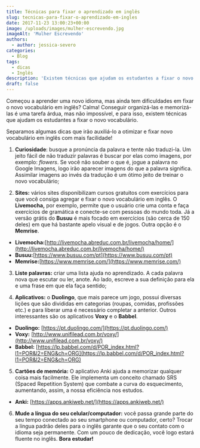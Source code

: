```yaml
---
title: Técnicas para fixar o aprendizado em inglês
slug: tecnicas-para-fixar-o-aprendizado-em-ingles
date: 2017-11-23 13:00:23+00:00
image: /uploads/images/mulher-escrevendo.jpg
imageAlt: 'Mulher Escrevendo'
authors:
  - author: jessica-severo
categories:
  - Blog
tags:
  - dicas
  - Inglês
description: 'Existem técnicas que ajudam os estudantes a fixar o novo vocabulário'
draft: false
---
```


Começou a aprender uma novo idioma, mas ainda tem dificuldades em fixar o novo
vocabulário em inglês? Calma! Conseguir organizá-las e memorizá-las é uma tarefa
árdua, mas não impossível, e para isso, existem técnicas que ajudam os
estudantes a fixar o novo vocabulário.

Separamos algumas dicas que irão auxiliá-lo a otimizar e fixar novo vocabulário
em inglês com mais facilidade!

1. **Curiosidade**: busque a pronúncia da palavra e tente não traduzi-la. Um
jeito fácil de não traduzir palavras é buscar por elas como imagens, por
exemplo: _flowers_. Se você não souber o que é, jogue a palavra no Google
Imagens, logo irão aparecer imagens do que a palavra significa. Assimilar
imagens ao invés da tradução é um ótimo jeito de treinar o novo vocabulário;

2. **Sites:** vários sites disponibilizam cursos gratuitos com exercícios para
que você consiga agregar e fixar o novo vocabulário em inglês. O
**Livemocha,** por exemplo, permite que o usuário crie uma conta e faça
exercícios de gramática e conecte-se com pessoas do mundo toda. Já a versão
grátis do **Busuu** é mais focado em exercícios (são cerca de 150 deles) em
que há bastante apelo visual e de jogos. Outra opção é o **Memrise**.
- **Livemocha:**[http://livemocha.abreduc.com.br/livemocha/home/](http://livemocha.abreduc.com.br/livemocha/home/)
- **Busuu:**[https://www.busuu.com/pt](https://www.busuu.com/pt)
- **Memrise:**[https://www.memrise.com/](https://www.memrise.com/)

3. **Liste palavras:** criar uma lista ajuda no aprendizado. A cada palavra
nova que escutar ou ler, anote. Ao lado, escreve a sua definição para ela e
uma frase em que ela faça sentido;

4. **Aplicativos:** o **Duolingo**, que mais parece um jogo, possui diversas
lições que são divididas em categorias (roupas, comidas, profissões etc.) e
para liberar uma é necessário completar a anterior. Outros interessantes são
os aplicativos **Voxy** e o **Babbel**.

- **Duolingo:** [https://pt.duolingo.com/](https://pt.duolingo.com/)
- **Voxy:** [http://www.unifilead.com.br/voxy/](http://www.unifilead.com.br/voxy/)
- **Babbel:** [https://lp.babbel.com/d/POR_index.html?l1=POR&l2=ENG&ch=ORG](https://lp.babbel.com/d/POR_index.html?l1=POR&l2=ENG&ch=ORG)

5. **Cartões de memória:** O aplicativo Anki ajuda a memorizar qualquer coisa
mais facilmente. Ele implementa um conceito chamado SRS (Spaced Repetition
System) que combate a curva do esquecimento, aumentando, assim, a nossa
eficiência nos estudos.

- **Anki:** [https://apps.ankiweb.net/](https://apps.ankiweb.net/)

6. **Mude a língua do seu celular/computador:** você passa grande parte do seu
tempo conectado ao seu smartphone ou computador, certo? Trocar a língua
padrão deles para o inglês garante que o seu contato com o idioma seja
permanente. Com um pouco de dedicação, você logo estará fluente no inglês. **Bora estudar!**
